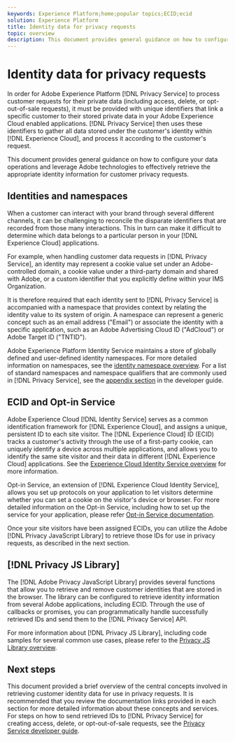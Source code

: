 ```yaml
---
keywords: Experience Platform;home;popular topics;ECID;ecid
solution: Experience Platform
title: Identity data for privacy requests
topic: overview
description: This document provides general guidance on how to configure your data operations and leverage Adobe technologies to effectively retrieve the appropriate identity information for customer privacy requests.
---
```


# Identity data for privacy requests

In order for Adobe Experience Platform [!DNL Privacy Service] to process customer requests for their private data (including access, delete, or opt-out-of-sale requests), it must be provided with unique identifiers that link a specific customer to their stored private data in your Adobe Experience Cloud enabled applications. [!DNL Privacy Service] then uses these identifiers to gather all data stored under the customer's identity within [!DNL Experience Cloud], and process it according to the customer's request.

This document provides general guidance on how to configure your data operations and leverage Adobe technologies to effectively retrieve the appropriate identity information for customer privacy requests.

## Identities and namespaces

When a customer can interact with your brand through several different channels, it can be challenging to reconcile the disparate identifiers that are recorded from those many interactions. This in turn can make it difficult to determine which data belongs to a particular person in your [!DNL Experience Cloud] applications.

For example, when handling customer data requests in [!DNL Privacy Service], an identity may represent a cookie value set under an Adobe-controlled domain, a cookie value under a third-party domain and shared with Adobe, or a custom identifier that you explicitly define within your IMS Organization.

It is therefore required that each identity sent to [!DNL Privacy Service] is accompanied with a namespace that provides context by relating the identity value to its system of origin. A namespace can represent a generic concept such as an email address ("Email") or associate the identity with a specific application, such as an Adobe Advertising Cloud ID ("AdCloud") or Adobe Target ID ("TNTID").

Adobe Experience Platform Identity Service maintains a store of globally defined and user-defined identity namespaces. For more detailed information on namespaces, see the [identity namespace overview](../identity-service/namespaces.md). For a list of standard namespaces and namespace qualifiers that are commonly used in [!DNL Privacy Service], see the [appendix section](api/appendix.md) in the developer guide.

## ECID and Opt-in Service

Adobe Experience Cloud [!DNL Identity Service] serves as a common identification framework for [!DNL Experience Cloud], and assigns a unique, persistent ID to each site visitor. The [!DNL Experience Cloud] ID (ECID) tracks a customer's activity through the use of a first-party cookie, can uniquely identify a device across multiple applications, and allows you to identify the same site visitor and their data in different [!DNL Experience Cloud] applications. See the [Experience Cloud Identity Service overview](https://docs.adobe.com/content/help/en/id-service/using/intro/overview.html) for more information.

Opt-in Service, an extension of [!DNL Experience Cloud Identity Service], allows you set up protocols on your application to let visitors determine whether you can set a cookie on the visitor's device or browser. For more detailed information on the Opt-in Service, including how to set up the service for your application, please refer [Opt-in Service documentation](https://docs.adobe.com/content/help/en/id-service/using/implementation/opt-in-service/optin-overview.html).

Once your site visitors have been assigned ECIDs, you can utilize the Adobe [!DNL Privacy JavaScript Library] to retrieve those IDs for use in privacy requests, as described in the next section.

## [!DNL Privacy JS Library]

The [!DNL Adobe Privacy JavaScript Library] provides several functions that allow you to retrieve and remove customer identities that are stored in the browser. The library can be configured to retrieve identity information from several Adobe applications, including ECID. Through the use of callbacks or promises, you can programmatically handle successfully retrieved IDs and send them to the [!DNL Privacy Service] API.

For more information about [!DNL Privacy JS Library], including code samples for several common use cases, please refer to the [Privacy JS Library overview](js-library.md).

## Next steps

This document provided a brief overview of the central concepts involved in retrieving customer identity data for use in privacy requests. It is recommended that you review the documentation links provided in each section for more detailed information about these concepts and services. For steps on how to send retrieved IDs to [!DNL Privacy Service] for creating access, delete, or opt-out-of-sale requests, see the [Privacy Service developer guide](api/getting-started.md).
